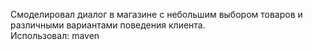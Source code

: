 Смоделировал диалог в магазине с небольшим выбором товаров и различными вариантами поведения клиента.<br> Использовал:  maven
